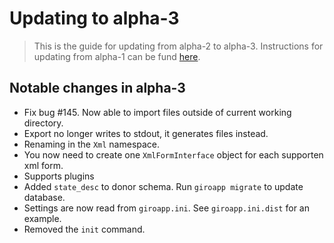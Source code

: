 # Updating to alpha-3

> This is the guide for updating from alpha-2 to alpha-3. Instructions for updating
> from alpha-1 can be fund [here](https://github.com/byrokrat/giroapp/blob/1.0.0-alpha2/UPDATING.md).

## Notable changes in alpha-3

* Fix bug #145. Now able to import files outside of current working directory.
* Export no longer writes to stdout, it generates files instead.
* Renaming in the `Xml` namespace.
* You now need to create one `XmlFormInterface` object for each supporten xml form.
* Supports plugins
* Added `state_desc` to donor schema. Run `giroapp migrate` to update database.
* Settings are now read from `giroapp.ini`. See `giroapp.ini.dist` for an example.
* Removed the `init` command.
